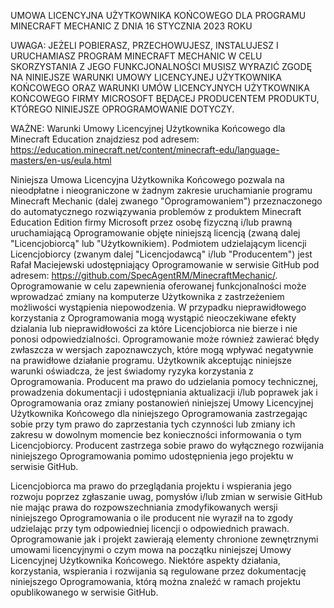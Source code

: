 UMOWA LICENCYJNA UŻYTKOWNIKA KOŃCOWEGO DLA PROGRAMU MINECRAFT MECHANIC Z DNIA 16 STYCZNIA 2023 ROKU

UWAGA: JEŻELI POBIERASZ, PRZECHOWUJESZ, INSTALUJESZ I URUCHAMIASZ PROGRAM MINECRAFT MECHANIC W CELU SKORZYSTANIA Z JEGO FUNKCJONALNOŚCI MUSISZ WYRAZIĆ ZGODĘ NA NINIEJSZE WARUNKI UMOWY LICENCYJNEJ UŻYTKOWNIKA KOŃCOWEGO ORAZ WARUNKI UMÓW LICENCYJNYCH UŻYTKOWNIKA KOŃCOWEGO FIRMY MICROSOFT BĘDĄCEJ PRODUCENTEM PRODUKTU, KTÓREGO NINIEJSZE OPROGRAMOWANIE DOTYCZY.

WAŻNE: Warunki Umowy Licencyjnej Użytkownika Końcowego dla Minecraft Education znajdziesz pod adresem: https://education.minecraft.net/content/minecraft-edu/language-masters/en-us/eula.html

Niniejsza Umowa Licencyjna Użytkownika Końcowego pozwala na nieodpłatne i nieograniczone w żadnym zakresie uruchamianie programu Minecraft Mechanic (dalej zwanego "Oprogramowaniem") przeznaczonego do automatycznego rozwiązywania problemów z produktem Minecraft Education Edition firmy Microsoft przez osobę fizyczną i/lub prawną uruchamiającą Oprogramowanie objęte niniejszą licencją (zwaną dalej "Licencjobiorcą" lub "Użytkownikiem). Podmiotem udzielającym licencji Licencjobiorcy (zwanym dalej "Licencjodawcą" i/lub "Producentem") jest Rafał Maciejewski udostępniający Oprogramowanie w serwisie GitHub pod adresem: https://github.com/SpecAgentRM/MinecraftMechanic/. Oprogramowanie w celu zapewnienia oferowanej funkcjonalności może wprowadzać zmiany na komputerze Użytkownika z zastrzeżeniem możliwości wystąpienia niepowodzenia. W przypadku nieprawidłowego korzystania z Oprogramowania mogą wystąpić nieoczekiwane efekty dzialania lub nieprawidłowości za które Licencjobiorca nie bierze i nie ponosi odpowiedzialności. Oprogramowanie może również zawierać błędy zwłaszcza w wersjach zapoznawczych, które mogą wpływać negatywnie na prawidłowe działanie programu. Użytkownik akceptując niniejsze warunki oświadcza, że jest świadomy ryzyka korzystania z Oprogramowania. Producent ma prawo do udzielania pomocy technicznej, prowadzenia dokumentacji i udostępniania aktualizacji i/lub poprawek jak i Oprogramowania oraz zmiany postanowień niniejszej Umowy Licencyjnej Użytkownika Końcowego dla niniejszego Oprogramowania zastrzegając sobie przy tym prawo do zaprzestania tych czynności lub zmiany ich zakresu w dowolnym momencie bez konieczności informowania o tym Licencjobiorcy. Producent zastrzega sobie prawo do wyłącznego rozwijania niniejszego Oprogramowania pomimo udostępnienia jego projektu w serwisie GitHub.

Licencjobiorca ma prawo do przeglądania projektu i wspierania jego rozwoju poprzez zgłaszanie uwag, pomysłów i/lub zmian w serwisie GitHub nie mając prawa do rozpowszechniania zmodyfikowanych wersji niniejszego Oprogramowania o ile producent nie wyraził na to zgody udzielając przy tym odpowiedniej licencji o odpowiednich prawach. Oprogramowanie jak i projekt zawierają elementy chronione zewnętrznymi umowami licencyjnymi o czym mowa na początku niniejszej Umowy Licencyjnej Użytkownika Końcowego. Niektóre aspekty działania, korzystania, wspierania i rozwijania są regulowane przez dokumentację niniejszego Oprogramowania, którą można znaleźć w ramach projektu opublikowanego w serwisie GitHub.
